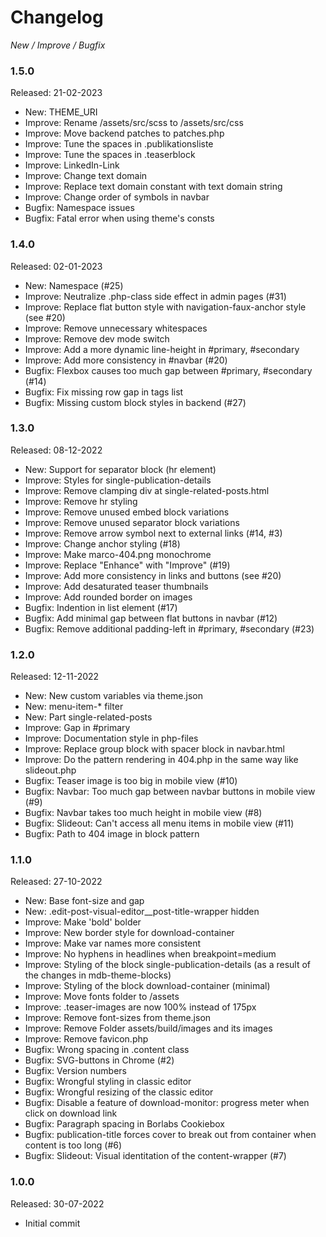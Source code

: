 # Changelog

*New / Improve / Bugfix*


### 1.5.0
Released: 21-02-2023

* New: THEME_URI
* Improve: Rename /assets/src/scss to /assets/src/css
* Improve: Move backend patches to patches.php
* Improve: Tune the spaces in .publikationsliste
* Improve: Tune the spaces in .teaserblock
* Improve: LinkedIn-Link
* Improve: Change text domain
* Improve: Replace text domain constant with text domain string
* Improve: Change order of symbols in navbar
* Bugfix: Namespace issues
* Bugfix: Fatal error when using theme's consts


### 1.4.0
Released: 02-01-2023

* New: Namespace (#25)
* Improve: Neutralize .php-class side effect in admin pages (#31)
* Improve: Replace flat button style with navigation-faux-anchor style (see #20)
* Improve: Remove unnecessary whitespaces
* Improve: Remove dev mode switch
* Improve: Add a more dynamic line-height in #primary, #secondary
* Improve: Add more consistency in #navbar (#20)
* Bugfix: Flexbox causes too much gap between #primary, #secondary (#14)
* Bugfix: Fix missing row gap in tags list
* Bugfix: Missing custom block styles in backend (#27)


### 1.3.0
Released: 08-12-2022

* New: Support for separator block (hr element)
* Improve: Styles for single-publication-details
* Improve: Remove clamping div at single-related-posts.html
* Improve: Remove hr styling
* Improve: Remove unused embed block variations
* Improve: Remove unused separator block variations
* Improve: Remove arrow symbol next to external links (#14, #3)
* Improve: Change anchor styling (#18)
* Improve: Make marco-404.png monochrome
* Improve: Replace "Enhance" with "Improve" (#19)
* Improve: Add more consistency in links and buttons (see #20)
* Improve: Add desaturated teaser thumbnails
* Improve: Add rounded border on images
* Bugfix: Indention in list element (#17)
* Bugfix: Add minimal gap between flat buttons in navbar (#12)
* Bugfix: Remove additional padding-left in #primary, #secondary (#23)


### 1.2.0
Released: 12-11-2022

* New: New custom variables via theme.json
* New: menu-item-* filter
* New: Part single-related-posts
* Improve: Gap in #primary
* Improve: Documentation style in php-files
* Improve: Replace group block with spacer block in navbar.html
* Improve: Do the pattern rendering in 404.php in the same way like slideout.php
* Bugfix: Teaser image is too big in mobile view (#10)
* Bugfix: Navbar: Too much gap between navbar buttons in mobile view (#9)
* Bugfix: Navbar takes too much height in mobile view (#8)
* Bugfix: Slideout: Can't access all menu items in mobile view (#11)
* Bugfix: Path to 404 image in block pattern


### 1.1.0
Released: 27-10-2022

* New: Base font-size and gap
* New: .edit-post-visual-editor__post-title-wrapper hidden
* Improve: Make 'bold' bolder
* Improve: New border style for download-container
* Improve: Make var names more consistent
* Improve: No hyphens in headlines when breakpoint=medium
* Improve: Styling of the block single-publication-details (as a result of the changes in mdb-theme-blocks)
* Improve: Styling of the block download-container (minimal)
* Improve: Move fonts folder to /assets
* Improve: .teaser-images are now 100% instead of 175px
* Improve: Remove font-sizes from theme.json
* Improve: Remove Folder assets/build/images and its images
* Improve: Remove favicon.php
* Bugfix: Wrong spacing in .content class
* Bugfix: SVG-buttons in Chrome (#2)
* Bugfix: Version numbers
* Bugfix: Wrongful styling in classic editor
* Bugfix: Wrongful resizing of the classic editor
* Bugfix: Disable a feature of download-monitor: progress meter when click on download link
* Bugfix: Paragraph spacing in Borlabs Cookiebox
* Bugfix: publication-title forces cover to break out from container when content is too long (#6)
* Bugfix: Slideout: Visual identitation of the content-wrapper (#7)



### 1.0.0
Released: 30-07-2022

* Initial commit
